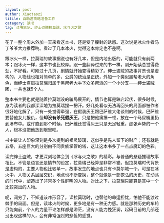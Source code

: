 ```yaml
---
layout: post
author: Xiaotaozi
titile: 自助游攻略准备工作
category: 读书
tag: 读书笔记，绅士盗贼拉莫瑞，冰与火之歌
---
```


花了一整个周末外加一天来看这本书，还是受了腰封的诱惑。这次说是冰火作者马丁爷爷大力推荐呐。看过了几本冰火，觉得这本肯定也不差啊。

跟冰火一样，拉莫瑞的故事据说也有好几本，但是内地出版的，可能就只有前两本；跟冰火一样，这本书也比较厚。跟一些翻译过来的书一样，刚开始读总觉得费劲，不好看。可刚过十几页，剧情就开始变得精彩了。绅士盗贼的故事背景也是虚构的，人物线也相对简单的多，公爵的统治是正统，外加一个类似黑帮老大的角色，而绅士盗贼拉莫瑞归属于黑帮老大手下众多帮派的一个小分支——绅士盗贼团，一共也就5个人。

整本书主要也就是随着拉莫瑞设的骗局展开的，情节也算是跌宕起伏，很多时候，身为读者的我都深深地为拉莫瑞捏一把汗。好几处看似无法再回头的局面都被作者很好地化解了。只有一处觉得牵强，在假装灰王跟巴萨维大佬谈判的时候，巴萨维要替他女儿报仇，但**却没有杀死假灰王**。只是把他痛揍一顿，放在一个马尿桶里扔到瀑布中。或许直到那个时候，巴萨维还觉得灰王只是无足轻重，虚张声势的一个人，根本没把他放到眼里吧。


书中最让人印象深刻是多次提到的祖灵玻璃，这似乎是先人留下的财产；还有就是五塔，五座巨大的分别由不同贵族掌管的塔，这让这本书多了一点点魔幻的色彩。

读完绅士盗贼，才更深刻地体会到《冰与火之歌》的精彩。与普通的悬疑推理故事相比，不管是语言还是情节的设定，拉莫瑞已经算是非常不错。但拉莫瑞时代背景是虚构的，主要人物也比较单一，故事发生的地点也只有卡莫尔城一个。可是在冰火中，人物关系层层交织，地点也不断变换，整个就像是一部恢弘的历史，在动荡的时代中，塑造出了非常多个性鲜明的人物。对比之下，拉莫瑞只能算是其中一个比较突出的人物。

呃，词穷了，不知道该咋形容了。读拉莫瑞时，也替他的命运担忧，怕他不能渡过棘手的局面。但是，读冰火的时候，更多地是有一种无力感。就是那种历史的车轮只能向前，个人的力量不论怎样都是渺茫，没有人能力挽狂澜，起码目前的几部还没出现这样的人，会有非常强烈的悲怆的感觉。






